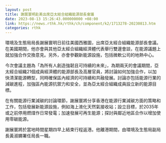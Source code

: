 ```yaml
---
layout: post
title: 謝展寰明赴美出席亞太經合組織能源部長會議
date: 2023-08-13 15:26:43.000000000 +08:00
link: https://news.rthk.hk/rthk/ch/component/k2/1713278-20230813.htm
categories: rthk
---
```


環境及生態局局長謝展寰明日前往美國西雅圖，出席亞太經合組織能源部長會議。在美國期間，他亦會與其他亞太經合組織經濟體代表舉行雙邊會談，在能源議題上就加強合作交換意見。另外，亦會參觀新能源設施，包括微軟公司的地熱中心。

今次會議主題為「為所有人創造強韌且可持續的未來」，為期兩天的會議期間，亞太經合組織21個成員經濟體的能源部長及高層官員，將討論如何加強合作，以加快清潔能源轉型，同時確保區內經濟的可持續和共融發展。討論亦包括能源行業的減碳進程，加強區內能源抗禦力和安全，並為亞太經合組織成員設立新的能源目標。

在有關能源行業減碳的討論環節，謝展寰將分享香港在能源行業減碳方面的策略和工作，包括發展新能源設施，例如海上液化天然氣接收站；設立目標，於2035年或之前停用燃煤作日常發電；加速發展可再生能源；探討與鄰近地區合作以增加使用零碳能源。

謝展寰將於當地時間星期四早上結束行程返港。他離港期間，由環境及生態局副局長黃淑嫻署任局長一職。
